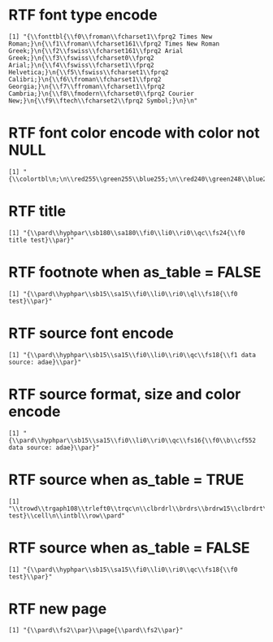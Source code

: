 # RTF font type encode

    [1] "{\\fonttbl{\\f0\\froman\\fcharset1\\fprq2 Times New Roman;}\n{\\f1\\froman\\fcharset161\\fprq2 Times New Roman Greek;}\n{\\f2\\fswiss\\fcharset161\\fprq2 Arial Greek;}\n{\\f3\\fswiss\\fcharset0\\fprq2 Arial;}\n{\\f4\\fswiss\\fcharset1\\fprq2 Helvetica;}\n{\\f5\\fswiss\\fcharset1\\fprq2 Calibri;}\n{\\f6\\froman\\fcharset1\\fprq2 Georgia;}\n{\\f7\\ffroman\\fcharset1\\fprq2 Cambria;}\n{\\f8\\fmodern\\fcharset0\\fprq2 Courier New;}\n{\\f9\\ftech\\fcharset2\\fprq2 Symbol;}\n}\n"

# RTF font color encode with color not NULL

    [1] "{\\colortbl\n;\n\\red255\\green255\\blue255;\n\\red240\\green248\\blue255;\n\\red250\\green235\\blue215;\n\\red255\\green239\\blue219;\n\\red238\\green223\\blue204;\n\\red205\\green192\\blue176;\n\\red139\\green131\\blue120;\n\\red127\\green255\\blue212;\n\\red127\\green255\\blue212;\n\\red118\\green238\\blue198;\n\\red102\\green205\\blue170;\n\\red69\\green139\\blue116;\n\\red240\\green255\\blue255;\n\\red240\\green255\\blue255;\n\\red224\\green238\\blue238;\n\\red193\\green205\\blue205;\n\\red131\\green139\\blue139;\n\\red245\\green245\\blue220;\n\\red255\\green228\\blue196;\n\\red255\\green228\\blue196;\n\\red238\\green213\\blue183;\n\\red205\\green183\\blue158;\n\\red139\\green125\\blue107;\n\\red0\\green0\\blue0;\n\\red255\\green235\\blue205;\n\\red0\\green0\\blue255;\n\\red0\\green0\\blue255;\n\\red0\\green0\\blue238;\n\\red0\\green0\\blue205;\n\\red0\\green0\\blue139;\n\\red138\\green43\\blue226;\n\\red165\\green42\\blue42;\n\\red255\\green64\\blue64;\n\\red238\\green59\\blue59;\n\\red205\\green51\\blue51;\n\\red139\\green35\\blue35;\n\\red222\\green184\\blue135;\n\\red255\\green211\\blue155;\n\\red238\\green197\\blue145;\n\\red205\\green170\\blue125;\n\\red139\\green115\\blue85;\n\\red95\\green158\\blue160;\n\\red152\\green245\\blue255;\n\\red142\\green229\\blue238;\n\\red122\\green197\\blue205;\n\\red83\\green134\\blue139;\n\\red127\\green255\\blue0;\n\\red127\\green255\\blue0;\n\\red118\\green238\\blue0;\n\\red102\\green205\\blue0;\n\\red69\\green139\\blue0;\n\\red210\\green105\\blue30;\n\\red255\\green127\\blue36;\n\\red238\\green118\\blue33;\n\\red205\\green102\\blue29;\n\\red139\\green69\\blue19;\n\\red255\\green127\\blue80;\n\\red255\\green114\\blue86;\n\\red238\\green106\\blue80;\n\\red205\\green91\\blue69;\n\\red139\\green62\\blue47;\n\\red100\\green149\\blue237;\n\\red255\\green248\\blue220;\n\\red255\\green248\\blue220;\n\\red238\\green232\\blue205;\n\\red205\\green200\\blue177;\n\\red139\\green136\\blue120;\n\\red0\\green255\\blue255;\n\\red0\\green255\\blue255;\n\\red0\\green238\\blue238;\n\\red0\\green205\\blue205;\n\\red0\\green139\\blue139;\n\\red0\\green0\\blue139;\n\\red0\\green139\\blue139;\n\\red184\\green134\\blue11;\n\\red255\\green185\\blue15;\n\\red238\\green173\\blue14;\n\\red205\\green149\\blue12;\n\\red139\\green101\\blue8;\n\\red169\\green169\\blue169;\n\\red0\\green100\\blue0;\n\\red169\\green169\\blue169;\n\\red189\\green183\\blue107;\n\\red139\\green0\\blue139;\n\\red85\\green107\\blue47;\n\\red202\\green255\\blue112;\n\\red188\\green238\\blue104;\n\\red162\\green205\\blue90;\n\\red110\\green139\\blue61;\n\\red255\\green140\\blue0;\n\\red255\\green127\\blue0;\n\\red238\\green118\\blue0;\n\\red205\\green102\\blue0;\n\\red139\\green69\\blue0;\n\\red153\\green50\\blue204;\n\\red191\\green62\\blue255;\n\\red178\\green58\\blue238;\n\\red154\\green50\\blue205;\n\\red104\\green34\\blue139;\n\\red139\\green0\\blue0;\n\\red233\\green150\\blue122;\n\\red143\\green188\\blue143;\n\\red193\\green255\\blue193;\n\\red180\\green238\\blue180;\n\\red155\\green205\\blue155;\n\\red105\\green139\\blue105;\n\\red72\\green61\\blue139;\n\\red47\\green79\\blue79;\n\\red151\\green255\\blue255;\n\\red141\\green238\\blue238;\n\\red121\\green205\\blue205;\n\\red82\\green139\\blue139;\n\\red47\\green79\\blue79;\n\\red0\\green206\\blue209;\n\\red148\\green0\\blue211;\n\\red255\\green20\\blue147;\n\\red255\\green20\\blue147;\n\\red238\\green18\\blue137;\n\\red205\\green16\\blue118;\n\\red139\\green10\\blue80;\n\\red0\\green191\\blue255;\n\\red0\\green191\\blue255;\n\\red0\\green178\\blue238;\n\\red0\\green154\\blue205;\n\\red0\\green104\\blue139;\n\\red105\\green105\\blue105;\n\\red105\\green105\\blue105;\n\\red30\\green144\\blue255;\n\\red30\\green144\\blue255;\n\\red28\\green134\\blue238;\n\\red24\\green116\\blue205;\n\\red16\\green78\\blue139;\n\\red178\\green34\\blue34;\n\\red255\\green48\\blue48;\n\\red238\\green44\\blue44;\n\\red205\\green38\\blue38;\n\\red139\\green26\\blue26;\n\\red255\\green250\\blue240;\n\\red34\\green139\\blue34;\n\\red220\\green220\\blue220;\n\\red248\\green248\\blue255;\n\\red255\\green215\\blue0;\n\\red255\\green215\\blue0;\n\\red238\\green201\\blue0;\n\\red205\\green173\\blue0;\n\\red139\\green117\\blue0;\n\\red218\\green165\\blue32;\n\\red255\\green193\\blue37;\n\\red238\\green180\\blue34;\n\\red205\\green155\\blue29;\n\\red139\\green105\\blue20;\n\\red190\\green190\\blue190;\n\\red0\\green0\\blue0;\n\\red3\\green3\\blue3;\n\\red5\\green5\\blue5;\n\\red8\\green8\\blue8;\n\\red10\\green10\\blue10;\n\\red13\\green13\\blue13;\n\\red15\\green15\\blue15;\n\\red18\\green18\\blue18;\n\\red20\\green20\\blue20;\n\\red23\\green23\\blue23;\n\\red26\\green26\\blue26;\n\\red28\\green28\\blue28;\n\\red31\\green31\\blue31;\n\\red33\\green33\\blue33;\n\\red36\\green36\\blue36;\n\\red38\\green38\\blue38;\n\\red41\\green41\\blue41;\n\\red43\\green43\\blue43;\n\\red46\\green46\\blue46;\n\\red48\\green48\\blue48;\n\\red51\\green51\\blue51;\n\\red54\\green54\\blue54;\n\\red56\\green56\\blue56;\n\\red59\\green59\\blue59;\n\\red61\\green61\\blue61;\n\\red64\\green64\\blue64;\n\\red66\\green66\\blue66;\n\\red69\\green69\\blue69;\n\\red71\\green71\\blue71;\n\\red74\\green74\\blue74;\n\\red77\\green77\\blue77;\n\\red79\\green79\\blue79;\n\\red82\\green82\\blue82;\n\\red84\\green84\\blue84;\n\\red87\\green87\\blue87;\n\\red89\\green89\\blue89;\n\\red92\\green92\\blue92;\n\\red94\\green94\\blue94;\n\\red97\\green97\\blue97;\n\\red99\\green99\\blue99;\n\\red102\\green102\\blue102;\n\\red105\\green105\\blue105;\n\\red107\\green107\\blue107;\n\\red110\\green110\\blue110;\n\\red112\\green112\\blue112;\n\\red115\\green115\\blue115;\n\\red117\\green117\\blue117;\n\\red120\\green120\\blue120;\n\\red122\\green122\\blue122;\n\\red125\\green125\\blue125;\n\\red127\\green127\\blue127;\n\\red130\\green130\\blue130;\n\\red133\\green133\\blue133;\n\\red135\\green135\\blue135;\n\\red138\\green138\\blue138;\n\\red140\\green140\\blue140;\n\\red143\\green143\\blue143;\n\\red145\\green145\\blue145;\n\\red148\\green148\\blue148;\n\\red150\\green150\\blue150;\n\\red153\\green153\\blue153;\n\\red156\\green156\\blue156;\n\\red158\\green158\\blue158;\n\\red161\\green161\\blue161;\n\\red163\\green163\\blue163;\n\\red166\\green166\\blue166;\n\\red168\\green168\\blue168;\n\\red171\\green171\\blue171;\n\\red173\\green173\\blue173;\n\\red176\\green176\\blue176;\n\\red179\\green179\\blue179;\n\\red181\\green181\\blue181;\n\\red184\\green184\\blue184;\n\\red186\\green186\\blue186;\n\\red189\\green189\\blue189;\n\\red191\\green191\\blue191;\n\\red194\\green194\\blue194;\n\\red196\\green196\\blue196;\n\\red199\\green199\\blue199;\n\\red201\\green201\\blue201;\n\\red204\\green204\\blue204;\n\\red207\\green207\\blue207;\n\\red209\\green209\\blue209;\n\\red212\\green212\\blue212;\n\\red214\\green214\\blue214;\n\\red217\\green217\\blue217;\n\\red219\\green219\\blue219;\n\\red222\\green222\\blue222;\n\\red224\\green224\\blue224;\n\\red227\\green227\\blue227;\n\\red229\\green229\\blue229;\n\\red232\\green232\\blue232;\n\\red235\\green235\\blue235;\n\\red237\\green237\\blue237;\n\\red240\\green240\\blue240;\n\\red242\\green242\\blue242;\n\\red245\\green245\\blue245;\n\\red247\\green247\\blue247;\n\\red250\\green250\\blue250;\n\\red252\\green252\\blue252;\n\\red255\\green255\\blue255;\n\\red0\\green255\\blue0;\n\\red0\\green255\\blue0;\n\\red0\\green238\\blue0;\n\\red0\\green205\\blue0;\n\\red0\\green139\\blue0;\n\\red173\\green255\\blue47;\n\\red190\\green190\\blue190;\n\\red0\\green0\\blue0;\n\\red3\\green3\\blue3;\n\\red5\\green5\\blue5;\n\\red8\\green8\\blue8;\n\\red10\\green10\\blue10;\n\\red13\\green13\\blue13;\n\\red15\\green15\\blue15;\n\\red18\\green18\\blue18;\n\\red20\\green20\\blue20;\n\\red23\\green23\\blue23;\n\\red26\\green26\\blue26;\n\\red28\\green28\\blue28;\n\\red31\\green31\\blue31;\n\\red33\\green33\\blue33;\n\\red36\\green36\\blue36;\n\\red38\\green38\\blue38;\n\\red41\\green41\\blue41;\n\\red43\\green43\\blue43;\n\\red46\\green46\\blue46;\n\\red48\\green48\\blue48;\n\\red51\\green51\\blue51;\n\\red54\\green54\\blue54;\n\\red56\\green56\\blue56;\n\\red59\\green59\\blue59;\n\\red61\\green61\\blue61;\n\\red64\\green64\\blue64;\n\\red66\\green66\\blue66;\n\\red69\\green69\\blue69;\n\\red71\\green71\\blue71;\n\\red74\\green74\\blue74;\n\\red77\\green77\\blue77;\n\\red79\\green79\\blue79;\n\\red82\\green82\\blue82;\n\\red84\\green84\\blue84;\n\\red87\\green87\\blue87;\n\\red89\\green89\\blue89;\n\\red92\\green92\\blue92;\n\\red94\\green94\\blue94;\n\\red97\\green97\\blue97;\n\\red99\\green99\\blue99;\n\\red102\\green102\\blue102;\n\\red105\\green105\\blue105;\n\\red107\\green107\\blue107;\n\\red110\\green110\\blue110;\n\\red112\\green112\\blue112;\n\\red115\\green115\\blue115;\n\\red117\\green117\\blue117;\n\\red120\\green120\\blue120;\n\\red122\\green122\\blue122;\n\\red125\\green125\\blue125;\n\\red127\\green127\\blue127;\n\\red130\\green130\\blue130;\n\\red133\\green133\\blue133;\n\\red135\\green135\\blue135;\n\\red138\\green138\\blue138;\n\\red140\\green140\\blue140;\n\\red143\\green143\\blue143;\n\\red145\\green145\\blue145;\n\\red148\\green148\\blue148;\n\\red150\\green150\\blue150;\n\\red153\\green153\\blue153;\n\\red156\\green156\\blue156;\n\\red158\\green158\\blue158;\n\\red161\\green161\\blue161;\n\\red163\\green163\\blue163;\n\\red166\\green166\\blue166;\n\\red168\\green168\\blue168;\n\\red171\\green171\\blue171;\n\\red173\\green173\\blue173;\n\\red176\\green176\\blue176;\n\\red179\\green179\\blue179;\n\\red181\\green181\\blue181;\n\\red184\\green184\\blue184;\n\\red186\\green186\\blue186;\n\\red189\\green189\\blue189;\n\\red191\\green191\\blue191;\n\\red194\\green194\\blue194;\n\\red196\\green196\\blue196;\n\\red199\\green199\\blue199;\n\\red201\\green201\\blue201;\n\\red204\\green204\\blue204;\n\\red207\\green207\\blue207;\n\\red209\\green209\\blue209;\n\\red212\\green212\\blue212;\n\\red214\\green214\\blue214;\n\\red217\\green217\\blue217;\n\\red219\\green219\\blue219;\n\\red222\\green222\\blue222;\n\\red224\\green224\\blue224;\n\\red227\\green227\\blue227;\n\\red229\\green229\\blue229;\n\\red232\\green232\\blue232;\n\\red235\\green235\\blue235;\n\\red237\\green237\\blue237;\n\\red240\\green240\\blue240;\n\\red242\\green242\\blue242;\n\\red245\\green245\\blue245;\n\\red247\\green247\\blue247;\n\\red250\\green250\\blue250;\n\\red252\\green252\\blue252;\n\\red255\\green255\\blue255;\n\\red240\\green255\\blue240;\n\\red240\\green255\\blue240;\n\\red224\\green238\\blue224;\n\\red193\\green205\\blue193;\n\\red131\\green139\\blue131;\n\\red255\\green105\\blue180;\n\\red255\\green110\\blue180;\n\\red238\\green106\\blue167;\n\\red205\\green96\\blue144;\n\\red139\\green58\\blue98;\n\\red205\\green92\\blue92;\n\\red255\\green106\\blue106;\n\\red238\\green99\\blue99;\n\\red205\\green85\\blue85;\n\\red139\\green58\\blue58;\n\\red255\\green255\\blue240;\n\\red255\\green255\\blue240;\n\\red238\\green238\\blue224;\n\\red205\\green205\\blue193;\n\\red139\\green139\\blue131;\n\\red240\\green230\\blue140;\n\\red255\\green246\\blue143;\n\\red238\\green230\\blue133;\n\\red205\\green198\\blue115;\n\\red139\\green134\\blue78;\n\\red230\\green230\\blue250;\n\\red255\\green240\\blue245;\n\\red255\\green240\\blue245;\n\\red238\\green224\\blue229;\n\\red205\\green193\\blue197;\n\\red139\\green131\\blue134;\n\\red124\\green252\\blue0;\n\\red255\\green250\\blue205;\n\\red255\\green250\\blue205;\n\\red238\\green233\\blue191;\n\\red205\\green201\\blue165;\n\\red139\\green137\\blue112;\n\\red173\\green216\\blue230;\n\\red191\\green239\\blue255;\n\\red178\\green223\\blue238;\n\\red154\\green192\\blue205;\n\\red104\\green131\\blue139;\n\\red240\\green128\\blue128;\n\\red224\\green255\\blue255;\n\\red224\\green255\\blue255;\n\\red209\\green238\\blue238;\n\\red180\\green205\\blue205;\n\\red122\\green139\\blue139;\n\\red238\\green221\\blue130;\n\\red255\\green236\\blue139;\n\\red238\\green220\\blue130;\n\\red205\\green190\\blue112;\n\\red139\\green129\\blue76;\n\\red250\\green250\\blue210;\n\\red211\\green211\\blue211;\n\\red144\\green238\\blue144;\n\\red211\\green211\\blue211;\n\\red255\\green182\\blue193;\n\\red255\\green174\\blue185;\n\\red238\\green162\\blue173;\n\\red205\\green140\\blue149;\n\\red139\\green95\\blue101;\n\\red255\\green160\\blue122;\n\\red255\\green160\\blue122;\n\\red238\\green149\\blue114;\n\\red205\\green129\\blue98;\n\\red139\\green87\\blue66;\n\\red32\\green178\\blue170;\n\\red135\\green206\\blue250;\n\\red176\\green226\\blue255;\n\\red164\\green211\\blue238;\n\\red141\\green182\\blue205;\n\\red96\\green123\\blue139;\n\\red132\\green112\\blue255;\n\\red119\\green136\\blue153;\n\\red119\\green136\\blue153;\n\\red176\\green196\\blue222;\n\\red202\\green225\\blue255;\n\\red188\\green210\\blue238;\n\\red162\\green181\\blue205;\n\\red110\\green123\\blue139;\n\\red255\\green255\\blue224;\n\\red255\\green255\\blue224;\n\\red238\\green238\\blue209;\n\\red205\\green205\\blue180;\n\\red139\\green139\\blue122;\n\\red50\\green205\\blue50;\n\\red250\\green240\\blue230;\n\\red255\\green0\\blue255;\n\\red255\\green0\\blue255;\n\\red238\\green0\\blue238;\n\\red205\\green0\\blue205;\n\\red139\\green0\\blue139;\n\\red176\\green48\\blue96;\n\\red255\\green52\\blue179;\n\\red238\\green48\\blue167;\n\\red205\\green41\\blue144;\n\\red139\\green28\\blue98;\n\\red102\\green205\\blue170;\n\\red0\\green0\\blue205;\n\\red186\\green85\\blue211;\n\\red224\\green102\\blue255;\n\\red209\\green95\\blue238;\n\\red180\\green82\\blue205;\n\\red122\\green55\\blue139;\n\\red147\\green112\\blue219;\n\\red171\\green130\\blue255;\n\\red159\\green121\\blue238;\n\\red137\\green104\\blue205;\n\\red93\\green71\\blue139;\n\\red60\\green179\\blue113;\n\\red123\\green104\\blue238;\n\\red0\\green250\\blue154;\n\\red72\\green209\\blue204;\n\\red199\\green21\\blue133;\n\\red25\\green25\\blue112;\n\\red245\\green255\\blue250;\n\\red255\\green228\\blue225;\n\\red255\\green228\\blue225;\n\\red238\\green213\\blue210;\n\\red205\\green183\\blue181;\n\\red139\\green125\\blue123;\n\\red255\\green228\\blue181;\n\\red255\\green222\\blue173;\n\\red255\\green222\\blue173;\n\\red238\\green207\\blue161;\n\\red205\\green179\\blue139;\n\\red139\\green121\\blue94;\n\\red0\\green0\\blue128;\n\\red0\\green0\\blue128;\n\\red253\\green245\\blue230;\n\\red107\\green142\\blue35;\n\\red192\\green255\\blue62;\n\\red179\\green238\\blue58;\n\\red154\\green205\\blue50;\n\\red105\\green139\\blue34;\n\\red255\\green165\\blue0;\n\\red255\\green165\\blue0;\n\\red238\\green154\\blue0;\n\\red205\\green133\\blue0;\n\\red139\\green90\\blue0;\n\\red255\\green69\\blue0;\n\\red255\\green69\\blue0;\n\\red238\\green64\\blue0;\n\\red205\\green55\\blue0;\n\\red139\\green37\\blue0;\n\\red218\\green112\\blue214;\n\\red255\\green131\\blue250;\n\\red238\\green122\\blue233;\n\\red205\\green105\\blue201;\n\\red139\\green71\\blue137;\n\\red238\\green232\\blue170;\n\\red152\\green251\\blue152;\n\\red154\\green255\\blue154;\n\\red144\\green238\\blue144;\n\\red124\\green205\\blue124;\n\\red84\\green139\\blue84;\n\\red175\\green238\\blue238;\n\\red187\\green255\\blue255;\n\\red174\\green238\\blue238;\n\\red150\\green205\\blue205;\n\\red102\\green139\\blue139;\n\\red219\\green112\\blue147;\n\\red255\\green130\\blue171;\n\\red238\\green121\\blue159;\n\\red205\\green104\\blue137;\n\\red139\\green71\\blue93;\n\\red255\\green239\\blue213;\n\\red255\\green218\\blue185;\n\\red255\\green218\\blue185;\n\\red238\\green203\\blue173;\n\\red205\\green175\\blue149;\n\\red139\\green119\\blue101;\n\\red205\\green133\\blue63;\n\\red255\\green192\\blue203;\n\\red255\\green181\\blue197;\n\\red238\\green169\\blue184;\n\\red205\\green145\\blue158;\n\\red139\\green99\\blue108;\n\\red221\\green160\\blue221;\n\\red255\\green187\\blue255;\n\\red238\\green174\\blue238;\n\\red205\\green150\\blue205;\n\\red139\\green102\\blue139;\n\\red176\\green224\\blue230;\n\\red160\\green32\\blue240;\n\\red155\\green48\\blue255;\n\\red145\\green44\\blue238;\n\\red125\\green38\\blue205;\n\\red85\\green26\\blue139;\n\\red255\\green0\\blue0;\n\\red255\\green0\\blue0;\n\\red238\\green0\\blue0;\n\\red205\\green0\\blue0;\n\\red139\\green0\\blue0;\n\\red188\\green143\\blue143;\n\\red255\\green193\\blue193;\n\\red238\\green180\\blue180;\n\\red205\\green155\\blue155;\n\\red139\\green105\\blue105;\n\\red65\\green105\\blue225;\n\\red72\\green118\\blue255;\n\\red67\\green110\\blue238;\n\\red58\\green95\\blue205;\n\\red39\\green64\\blue139;\n\\red139\\green69\\blue19;\n\\red250\\green128\\blue114;\n\\red255\\green140\\blue105;\n\\red238\\green130\\blue98;\n\\red205\\green112\\blue84;\n\\red139\\green76\\blue57;\n\\red244\\green164\\blue96;\n\\red46\\green139\\blue87;\n\\red84\\green255\\blue159;\n\\red78\\green238\\blue148;\n\\red67\\green205\\blue128;\n\\red46\\green139\\blue87;\n\\red255\\green245\\blue238;\n\\red255\\green245\\blue238;\n\\red238\\green229\\blue222;\n\\red205\\green197\\blue191;\n\\red139\\green134\\blue130;\n\\red160\\green82\\blue45;\n\\red255\\green130\\blue71;\n\\red238\\green121\\blue66;\n\\red205\\green104\\blue57;\n\\red139\\green71\\blue38;\n\\red135\\green206\\blue235;\n\\red135\\green206\\blue255;\n\\red126\\green192\\blue238;\n\\red108\\green166\\blue205;\n\\red74\\green112\\blue139;\n\\red106\\green90\\blue205;\n\\red131\\green111\\blue255;\n\\red122\\green103\\blue238;\n\\red105\\green89\\blue205;\n\\red71\\green60\\blue139;\n\\red112\\green128\\blue144;\n\\red198\\green226\\blue255;\n\\red185\\green211\\blue238;\n\\red159\\green182\\blue205;\n\\red108\\green123\\blue139;\n\\red112\\green128\\blue144;\n\\red255\\green250\\blue250;\n\\red255\\green250\\blue250;\n\\red238\\green233\\blue233;\n\\red205\\green201\\blue201;\n\\red139\\green137\\blue137;\n\\red0\\green255\\blue127;\n\\red0\\green255\\blue127;\n\\red0\\green238\\blue118;\n\\red0\\green205\\blue102;\n\\red0\\green139\\blue69;\n\\red70\\green130\\blue180;\n\\red99\\green184\\blue255;\n\\red92\\green172\\blue238;\n\\red79\\green148\\blue205;\n\\red54\\green100\\blue139;\n\\red210\\green180\\blue140;\n\\red255\\green165\\blue79;\n\\red238\\green154\\blue73;\n\\red205\\green133\\blue63;\n\\red139\\green90\\blue43;\n\\red216\\green191\\blue216;\n\\red255\\green225\\blue255;\n\\red238\\green210\\blue238;\n\\red205\\green181\\blue205;\n\\red139\\green123\\blue139;\n\\red255\\green99\\blue71;\n\\red255\\green99\\blue71;\n\\red238\\green92\\blue66;\n\\red205\\green79\\blue57;\n\\red139\\green54\\blue38;\n\\red64\\green224\\blue208;\n\\red0\\green245\\blue255;\n\\red0\\green229\\blue238;\n\\red0\\green197\\blue205;\n\\red0\\green134\\blue139;\n\\red238\\green130\\blue238;\n\\red208\\green32\\blue144;\n\\red255\\green62\\blue150;\n\\red238\\green58\\blue140;\n\\red205\\green50\\blue120;\n\\red139\\green34\\blue82;\n\\red245\\green222\\blue179;\n\\red255\\green231\\blue186;\n\\red238\\green216\\blue174;\n\\red205\\green186\\blue150;\n\\red139\\green126\\blue102;\n\\red245\\green245\\blue245;\n\\red255\\green255\\blue0;\n\\red255\\green255\\blue0;\n\\red238\\green238\\blue0;\n\\red205\\green205\\blue0;\n\\red139\\green139\\blue0;\n\\red154\\green205\\blue50;\n}"

# RTF title 

    [1] "{\\pard\\hyphpar\\sb180\\sa180\\fi0\\li0\\ri0\\qc\\fs24{\\f0 title test}\\par}"

# RTF footnote when as_table = FALSE

    [1] "{\\pard\\hyphpar\\sb15\\sa15\\fi0\\li0\\ri0\\ql\\fs18{\\f0 test}\\par}"

# RTF source font encode

    [1] "{\\pard\\hyphpar\\sb15\\sa15\\fi0\\li0\\ri0\\qc\\fs18{\\f1 data source: adae}\\par}"

# RTF source format, size and color encode

    [1] "{\\pard\\hyphpar\\sb15\\sa15\\fi0\\li0\\ri0\\qc\\fs16{\\f0\\b\\cf552 data source: adae}\\par}"

# RTF source when as_table = TRUE

    [1] "\\trowd\\trgaph108\\trleft0\\trqc\n\\clbrdrl\\brdrs\\brdrw15\\clbrdrt\\brdrw15\\clbrdrr\\brdrs\\brdrw15\\clbrdrb\\brdrs\\brdrw15\\clvertalt\\cellx9000\n\\pard\\hyphpar0\\sb15\\sa15\\fi0\\li0\\ri0\\qc\\fs18{\\f0 test}\\cell\n\\intbl\\row\\pard"

# RTF source when as_table = FALSE

    [1] "{\\pard\\hyphpar\\sb15\\sa15\\fi0\\li0\\ri0\\qc\\fs18{\\f0 test}\\par}"

# RTF new page

    [1] "{\\pard\\fs2\\par}\\page{\\pard\\fs2\\par}"

